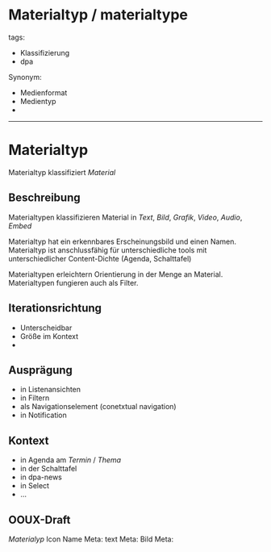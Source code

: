# Materialtyp / materialtype

tags:
* Klassifizierung
* dpa
	
Synonym:
* Medienformat
* Medientyp
* 
---
# Materialtyp
Materialtyp klassifiziert *Material*

## Beschreibung
Materialtypen klassifizieren Material in *Text*, *Bild*, *Grafik*, *Video*, *Audio*, *Embed*

Materialtyp hat ein erkennbares Erscheinungsbild und einen Namen. Materialtyp ist anschlussfähig für unterschiedliche tools mit unterschiedlicher Content-Dichte (Agenda, Schalttafel)
  
Materialtypen erleichtern Orientierung in der Menge an Material. Materialtypen fungieren auch als Filter.

## Iterationsrichtung
* Unterscheidbar
* Größe im Kontext
* 

## Ausprägung
* in Listenansichten
* in Filtern
* als Navigationselement (conetxtual navigation)
* in Notification


## Kontext
* in Agenda am *Termin* / *Thema*
* in der Schalttafel
* in dpa-news
* in Select
* …

## OOUX-Draft
*Materialyp*
Icon
Name
Meta: text
Meta: Bild
Meta:
